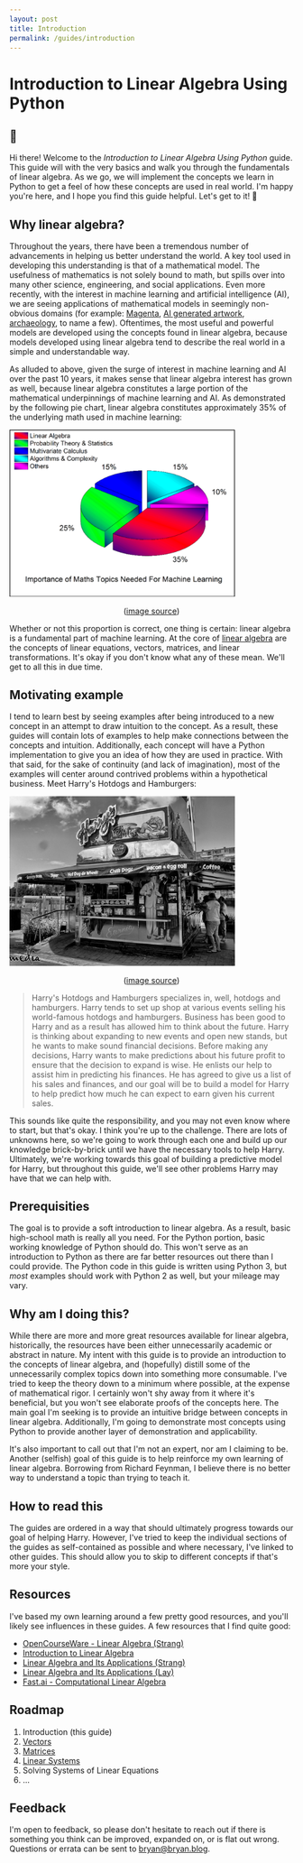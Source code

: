 ```yaml
---
layout: post
title: Introduction
permalink: /guides/introduction
---
```


# Introduction to Linear Algebra Using Python

## 👋

Hi there! Welcome to the _Introduction to Linear Algebra Using Python_ guide. This guide will with the very basics and walk you through the fundamentals of linear algebra. As we go, we will implement the concepts we learn in Python to get a feel of how these concepts are used in real world. I'm happy you're here, and I hope you find this guide helpful. Let's get to it! 🚀

## Why linear algebra?
Throughout the years, there have been a tremendous number of advancements in helping us better understand the world. A key tool used in developing this understanding is that of a mathematical model. The usefulness of mathematics is not solely bound to math, but spills over into many other science, engineering, and social applications. Even more recently, with the interest in machine learning and artificial intelligence (AI), we are seeing applications of mathematical models in seemingly non-obvious domains (for example: [Magenta](https://magenta.tensorflow.org/), [AI generated artwork](https://www.nytimes.com/2018/10/22/arts/design/christies-art-artificial-intelligence-obvious.html), [archaeology](https://www.techrepublic.com/article/how-deep-learning-helps-archaeologists-rediscover-the-past/), to name a few). Oftentimes, the most useful and powerful models are developed using the concepts found in linear algebra, because models developed using linear algebra tend to describe the real world in a simple and understandable way.

As alluded to above, given the surge of interest in machine learning and AI over the past 10 years, it makes sense that linear algebra interest has grown as well, because linear algebra constitutes a large portion of the mathematical underpinnings of machine learning and AI. As demonstrated by the following pie chart, linear algebra constitutes approximately 35% of the underlying math used in machine learning:

<span style="display: none">(outputs/Introduction_attach_1_image.png)</span>
<img src="outputs/Introduction_attach_1_image.png" width="400" alt="">
<figcaption style="display: block; text-align:center;">(<a href="https://towardsdatascience.com/the-mathematics-of-machine-learning-894f046c568">image source</a>)</figcaption>

Whether or not this proportion is correct, one thing is certain: linear algebra is a fundamental part of machine learning. At the core of [linear algebra](https://en.wikipedia.org/wiki/Linear_algebra) are the concepts of linear equations, vectors, matrices, and linear transformations. It's okay if you don't know what any of these mean. We'll get to all this in due time.

## Motivating example
I tend to learn best by seeing examples after being introduced to a new concept in an attempt to draw intuition to the concept. As a result, these guides will contain lots of examples to help make connections between the concepts and intuition. Additionally, each concept will have a Python implementation to give you an idea of how they are used in practice. With that said, for the sake of continuity (and lack of imagination), most of the examples will center around contrived problems within a hypothetical business. Meet Harry's Hotdogs and Hamburgers:

<span style="display: none">(outputs/Introduction_attach_2_image.png)</span>
<img src="outputs/Introduction_attach_2_image.png" width="400" alt="">
<figcaption style="display: block; text-align:center;">(<a href="https://www.flickr.com/photos/sydneyhistory/6914445773/">image source</a>)</figcaption>

> Harry's Hotdogs and Hamburgers specializes in, well, hotdogs and hamburgers. Harry tends to set up shop at various events selling his world-famous hotdogs and hamburgers. Business has been good to Harry and as a result has allowed him to think about the future. Harry is thinking about expanding to new events and open new stands, but he wants to make sound financial decisions. Before making any decisions, Harry wants to make predictions about his future profit to ensure that the decision to expand is wise. He enlists our help to assist him in predicting his finances. He has agreed to give us a list of his sales and finances, and our goal will be to build a model for Harry to help predict how much he can expect to earn given his current sales.

This sounds like quite the responsibility, and you may not even know where to start, but that's okay. I think you're up to the challenge. There are lots of unknowns here, so we're going to work through each one and build up our knowledge brick-by-brick until we have the necessary tools to help Harry. Ultimately, we're working towards this goal of building a predictive model for Harry, but throughout this guide, we'll see other problems Harry may have that we can help with.

## Prerequisities
The goal is to provide a soft introduction to linear algebra. As a result, basic high-school math is really all you need. For the Python portion, basic working knowledge of Python should do. This won't serve as an introduction to Python as there are far better resources out there than I could provide. The Python code in this guide is written using Python 3, but _most_ examples should work with Python 2 as well, but your mileage may vary.

## Why am I doing this?
While there are more and more great resources available for linear algebra, historically, the resources have been either unnecessarily academic or abstract in nature. My intent with this guide is to provide an introduction to the concepts of linear algebra, and (hopefully) distill some of the unnecessarily complex topics down into something more consumable. I've tried to keep the theory down to a minimum where possible, at the expense of mathematical rigor. I certainly won't shy away from it where it's beneficial, but you won't see elaborate proofs of the concepts here. The main goal I'm seeking is to provide an intuitive bridge between concepts in linear algebra. Additionally, I'm going to demonstrate most concepts using Python to provide another layer of demonstration and applicability.

It's also important to call out that I'm not an expert, nor am I claiming to be. Another (selfish) goal of this guide is to help reinforce my own learning of linear algebra. Borrowing from Richard Feynman, I believe there is no better way to understand a topic than trying to teach it.

## How to read this
The guides are ordered in a way that should ultimately progress towards our goal of helping Harry. However, I've tried to keep the individual sections of the guides as self-contained as possible and where necessary, I've linked to other guides. This should allow you to skip to different concepts if that's more your style.

## Resources
I've based my own learning around a few pretty good resources, and you'll likely see influences in these guides. A few resources that I find quite good:

  - [OpenCourseWare - Linear Algebra (Strang)](https://ocw.mit.edu/courses/mathematics/18-06-linear-algebra-spring-2010/)
  - [Introduction to Linear Algebra](https://www.amazon.com/Introduction-Linear-Algebra-Gilbert-Strang/dp/0980232775/ref=sr_1_3?ie=UTF8&qid=1546402813&sr=8-3&keywords=introduction+to+linear+algebra)
  - [Linear Algebra and Its Applications (Strang)](https://www.amazon.com/Linear-Algebra-Its-Applications-4th/dp/0030105676/ref=sr_1_2?ie=UTF8&qid=1546402861&sr=8-2&keywords=linear+algebra+strang)
  - [Linear Algebra and Its Applications (Lay)](https://www.amazon.com/Linear-Algebra-Its-Applications-5th/dp/032198238X/ref=sr_1_4?ie=UTF8&qid=1546402914&sr=8-4&keywords=linear+algebra+textbook)
  - [Fast.ai - Computational Linear Algebra](https://www.fast.ai/2017/07/17/num-lin-alg/)

## Roadmap
1. Introduction (this guide)
2. [Vectors](vectors)
3. [Matrices](matrices)
4. [Linear Systems](linear-systems)
5. Solving Systems of Linear Equations
6. ...

## Feedback
I'm open to feedback, so please don't hesitate to reach out if there is something you think can be improved, expanded on, or is flat out wrong. Questions or errata can be sent to <bryan@bryan.blog>.
